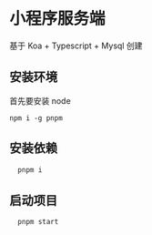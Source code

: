 # 小程序服务端

基于 Koa + Typescript + Mysql 创建

## 安装环境

首先要安装 node

```
npm i -g pnpm
```

## 安装依赖

```sh
  pnpm i
```

## 启动项目

```sh
  pnpm start
```